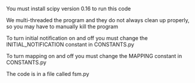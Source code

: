 You must install scipy version 0.16 to run this code

We multi-threaded the program and they do not always clean up properly, 
so you may have to manually kill the program

To turn initial notification on and off you must change the INITIAL_NOTIFICATION constant in CONSTANTS.py

To turn mapping on and off you must change the MAPPING constant in CONSTANTS.py

The code is in a file called fsm.py
